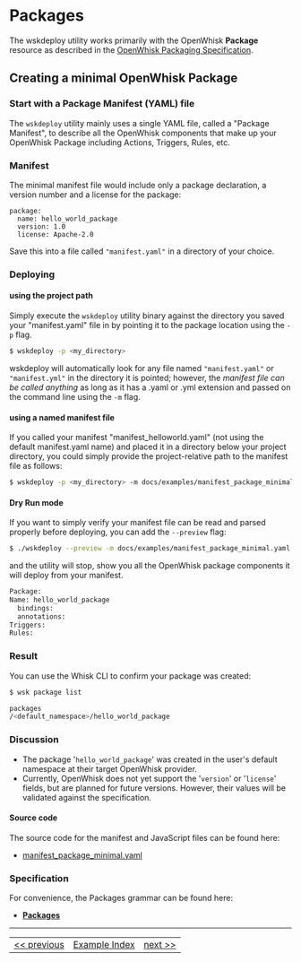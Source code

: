 <!--
#
# Licensed to the Apache Software Foundation (ASF) under one or more contributor
# license agreements.  See the NOTICE file distributed with this work for additional
# information regarding copyright ownership.  The ASF licenses this file to you
# under the Apache License, Version 2.0 (the # "License"); you may not use this
# file except in compliance with the License.  You may obtain a copy of the License
# at:
#
# http://www.apache.org/licenses/LICENSE-2.0
#
# Unless required by applicable law or agreed to in writing, software distributed
# under the License is distributed on an "AS IS" BASIS, WITHOUT WARRANTIES OR
# CONDITIONS OF ANY KIND, either express or implied.  See the License for the
# specific language governing permissions and limitations under the License.
#
-->

# Packages

The wskdeploy utility works primarily with the OpenWhisk **Package** resource as described in the [OpenWhisk Packaging Specification](https://github.com/apache/incubator-openwhisk-wskdeploy/tree/master/specification#openwhisk-packaging-specification).

## Creating a minimal OpenWhisk Package

### Start with a Package Manifest (YAML) file
The ```wskdeploy``` utility mainly uses a single YAML file, called a "Package Manifest", to describe all the OpenWhisk components that make up your OpenWhisk Package including Actions, Triggers, Rules, etc.

### Manifest

The minimal manifest file would include only a package declaration, a version number and a license for the package:
```
package:
  name: hello_world_package
  version: 1.0
  license: Apache-2.0
```

Save this into a file called ```"manifest.yaml"``` in a directory of your choice.

### Deploying

#### using the project path
Simply execute the ```wskdeploy``` utility binary against the directory you saved your "manifest.yaml" file in by pointing it to the package location using the ```-p``` flag.

```sh
$ wskdeploy -p <my_directory>
```
wskdeploy will automatically look for any file named ```"manifest.yaml"``` or ```"manifest.yml"``` in the directory it is pointed; however, the _manifest file can be called anything_ as long as it has a .yaml or .yml extension and passed on the command line using the ```-m``` flag.

#### using a named manifest file
If you called your manifest "manifest_helloworld.yaml" (not using the default manifest.yaml name) and placed it in a directory below your project directory, you could simply provide the project-relative path to the manifest file as follows:
```sh
$ wskdeploy -p <my_directory> -m docs/examples/manifest_package_minimal.yaml
```

#### Dry Run mode

If you want to simply verify your manifest file can be read and parsed properly before deploying, you can add the ```--preview``` flag:

```sh
$ ./wskdeploy --preview -m docs/examples/manifest_package_minimal.yaml
```

and the utility will stop, show you all the OpenWhisk package components it will deploy from your manifest.

```sh
Package:
Name: hello_world_package
  bindings:
  annotations:
Triggers:
Rules:
```

### Result
You can use the Whisk CLI to confirm your package was created:
```sh
$ wsk package list

packages
/<default_namespace>/hello_world_package

```

### Discussion

- The package '```hello_world_package```' was created in the user's default namespace at their target OpenWhisk provider.
- Currently, OpenWhisk does not yet support the '```version```' or '```license```' fields, but are planned for future versions.  However, their values will be validated against the specification.

#### Source code
The source code for the manifest and JavaScript files can be found here:
- [manifest_package_minimal.yaml](https://github.com/apache/incubator-openwhisk-wskdeploy/blob/master/docs/examples/manifest_package_minimal.yaml)

### Specification
For convenience, the Packages grammar can be found here:
- **[Packages](https://github.com/apache/incubator-openwhisk-wskdeploy/blob/master/specification/html/spec_packages.md#packages)**

---

<!--
 Bottom Navigation
-->
<html>
<div align="center">
<table align="center">
  <tr>
    <td><a href="programming_guide.md">&lt;&lt;&nbsp;previous</a></td>
    <td><a href="programming_guide.md#guided-examples">Example Index</a></td>
    <td><a href="wskdeploy_action_helloworld.md#actions">next&nbsp;&gt;&gt;</a></td>
  </tr>
</table>
</div>
</html>
